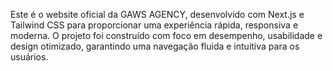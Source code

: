 Este é o website oficial da GAWS AGENCY, desenvolvido com Next.js e Tailwind CSS para proporcionar uma experiência rápida, responsiva e moderna. O projeto foi construído com foco em desempenho, usabilidade e design otimizado, garantindo uma navegação fluida e intuitiva para os usuários.
